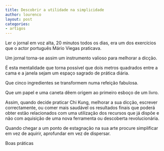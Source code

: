 ```yaml
---
title: Descobrir a utilidade na simplicidade
author: lourenco
layout: post
categories:
- artigos
---
```

Ler o jornal em voz alta, 20 minutos todos os dias, era um dos exercícios que o actor português Mário Viegas praticava.

Um jornal torna-se assim um instrumento valioso para melhorar a dicção.

É esta mentalidade que torna possível que dois metros quadrados entre a cama e a janela sejam um espaço sagrado de prática diária.

Que cinco ingredientes se transformem numa refeição fabulosa.

Que um papel e uma caneta dêem origem ao primeiro esboço de um livro.

Assim, quando decide praticar Chi Kung, melhorar a sua dicção, escrever correctamente, ou comer mais saudável os resultados finais que poderá obter estão relacionados com uma utilização dos recursos que já dispõe e não com aquisição de uma nova ferramenta ou descoberta revolucionária.

Quando chegar a um ponto de estagnação na sua arte procure simplificar em vez de aquirir, aprofundar em vez de dispersar. 

Boas práticas
